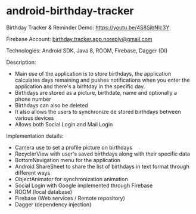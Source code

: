 # android-birthday-tracker
Birthday Tracker &amp; Reminder
Demo: https://youtu.be/4S8SibNlc3Y

Firebase Account: birthday.tracker.app.noreply@gmail.com

Technologies: Android SDK, Java 8, ROOM, Firebase, Dagger (DI)

Description:
- Main use of the application is to store birthdays, the application calculates days remaining and pushes notifications when you enter the application and there's a birhtday in the specific day.
- Birthdays are stored as a picture, birthdate, name and optionally a phone number
- Birthdays can also be deleted
- It also allows the users to synchronize de stored birthdays between various devices
- Allows both Social Login and Mail Login

Implementation details:
- Camera use to  set a profile picture on birthdays
- RecyclerView with user's saved birthdays along with their specific data
- BottomNavigation menu for the application
- Android ShareSheet to share the list of birthdays in text format through different ways
- ObjectAnimator for synchronization animation
- Social Login with Google implemented through Firebase
- ROOM (local database)
- Firebase (Web services / Remote repository)
- Dagger (dependency injection)
